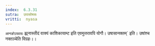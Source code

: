 ```yaml
---
index:  6.3.31
sutra:  उपासोषसः
vritti:  nyasa
---
```


`आनङोऽपवादः` झ्र्नास्तीदं वाक्यं काशिकायाम्ट इति एवमुत्तरावपि योगौ। उषासानक्तम्` इति। उषांश्च नक्तञ्चेति विग्रहः।।

